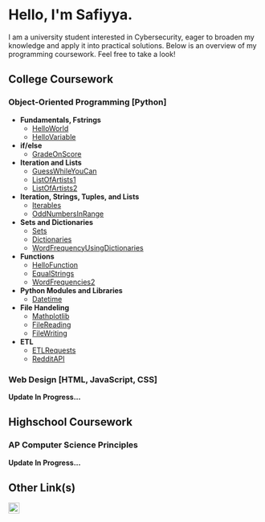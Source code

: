 <h1>Hello, I'm Safiyya.</h1> 
 I am a university student interested in Cybersecurity, eager to broaden my knowledge and apply it into practical solutions. Below is an overview of my programming coursework. Feel free to take a look!

<h2>College Coursework</h2>

<h3>Object-Oriented Programming [Python]</h3>

- <b>Fundamentals, Fstrings</b>
  - [HelloWorld](https://github.com/lanternofsea/HelloWorld/)
  - [HelloVariable](https://github.com/lanternofsea/HelloVariable)
- <b>if/else</b>
  - [GradeOnScore](https://github.com/lanternofsea/GradeOnScore)
- <b>Iteration and Lists</b>
  - [GuessWhileYouCan](https://github.com/lanternofsea/GuessWhileYouCan)
  - [ListOfArtists1](https://github.com/lanternofsea/ListOfArtists1)
  - [ListOfArtists2](https://github.com/lanternofsea/ListOfArtists2)
- <b>Iteration, Strings, Tuples, and Lists</b>
  - [Iterables](https://github.com/lanternofsea/Iterables)
  - [OddNumbersInRange](https://github.com/lanternofsea/OddNumbersInRange)
- <b>Sets and Dictionaries</b>
  - [Sets](https://github.com/lanternofsea/Sets/tree/main)
  - [Dictionaries](https://github.com/lanternofsea/Dictionaries)
  - [WordFrequencyUsingDictionaries](https://github.com/lanternofsea/WordFrequencies)
- <b>Functions</b>
  - [HelloFunction](https://github.com/lanternofsea/HelloFunction)
  - [EqualStrings](https://github.com/lanternofsea/EqualStrings)
  - [WordFrequencies2](https://github.com/lanternofsea/WordFrequencies2)
- <b>Python Modules and Libraries</b>
  - [Datetime](https://github.com/lanternofsea/Datetime)
- <b>File Handeling</b>
  - [Mathplotlib](https://github.com/lanternofsea/Matplotlib)
  - [FileReading](https://github.com/lanternofsea/FileReading)
  - [FileWriting](https://github.com/lanternofsea/FileWriting)
- <b>ETL</b>
  - [ETLRequests](https://github.com/lanternofsea/ETLRequests)
  - [RedditAPI](https://github.com/lanternofsea/RedditAPI)

<h3>Web Design [HTML, JavaScript, CSS]</h3>
<b>Update In Progress...</b>

<h2>Highschool Coursework</h2>

<h3>AP Computer Science Principles</h3>

<b>Update In Progress...</b>

<h2>Other Link(s)</h2>

[<img align="left" alt="SafiyyaAsma | LinkedIn" width="22px" src="https://cdn.jsdelivr.net/npm/simple-icons@v3/icons/linkedin.svg" />][linkedin]

[linkedin]: https://linkedin.com/in/safiyyaasma

<!--
**lanternofsea/lanternofsea** is a ✨ _special_ ✨ repository because its `README.md` (this file) appears on your GitHub profile.

Here are some ideas to get you started:

- 🔭 I’m currently working on ...
- 🌱 I’m currently learning ...
- 👯 I’m looking to collaborate on ...
- 🤔 I’m looking for help with ...
- 💬 Ask me about ...
- 📫 How to reach me: ...
- 😄 Pronouns: ...
- ⚡ Fun fact: ...
-->
